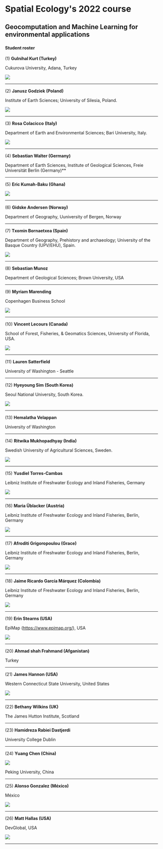 # Spatial Ecology's 2022 course
## Geocomputation and Machine Learning for environmental applications
### 

#### Student roster ####

(1)  **Gulnihal Kurt (Turkey)**

Cukurova University, Adana, Turkey

![](01_gulnihal_kurt.jpeg)

---
(2)	**Janusz Godziek (Poland)**

Institute of Earth Sciences; University of Silesia, Poland.

![](02_Janusz_Godziek_PL.jpg)

---
(3)	**Rosa Colacicco (Italy)**

Department of Earth and Environmental Sciences; Bari University, Italy.

![](03_Rosa_Colacicco.jpg)

---
(4)	**Sebastian Walter (Germany)**

Department of Earth Sciences, Institute of Geological Sciences, Freie Universität Berlin (Germany)**

---
(5)	**Eric 	Kumah-Baku (Ghana)**

![](05_Eric_Kumah-Baku.jpg)

---
(6)	**Gidske Andersen (Norway)**

Department of Geography, Uuniversity of Bergen, Norway

---
(7)	**Txomin Bornaetxea (Spain)**

Department of Geography, Prehistory and archaeology; University of the Basque Country (UPV/EHU), Spain.

![](07_Txomin_Bornaetxea.jpg)

---
(8)	**Sebastian Munoz**

Department of Geological Sciences; Brown University, USA

---
(9)	**Myriam Marending**

Copenhagen Business School

![](09_Myriam_Marending.jpg)

---
(10)	**Vincent	Lecours		(Canada)**

School of Forest, Fisheries, & Geomatics Sciences, University of Florida, USA.

![](10_Vincent_Lecours.JPG)

---
(11)	**Lauren Satterfield**

University of Washington - Seattle

---
(12)	**Hyeyoung	Sim	(South Korea)**

Seoul National University, South Korea.

![](12_Hyeyoung_Sim.jpg)

---
(13)	**Hemalatha Velappan**

University of Washington

---
(14)	**Ritwika	Mukhopadhyay (India)**

Swedish University of Agricultural Sciences, Sweden.

![](14_Ritwika_Mukhopadhyay.jpg)

---
(15)	**Yusdiel Torres-Cambas**

Leibniz Institute of Freshwater Ecology and Inland Fisheries, Germany

![](15_Yusdiel_Torres-Cambas.jpg)

---
(16)	**Maria	Üblacker (Austria)**

Leibniz Institute of Freshwater Ecology and Inland Fisheries, Berlin, Germany

![](16_Maria_Ublacker.jpg)

---
(17)	**Afroditi Grigoropoulou (Grace)**

Leibniz Institute of Freshwater Ecology and Inland Fisheries, Berlin, Germany

![](17_Afroditi_Grigoropoulo.png)

---
(18)	**Jaime Ricardo García Márquez (Colombia)**

Leibniz Institute of Freshwater Ecology and Inland Fisheries, Berlin, Germany

![](18_Jaime_Ricardo_Garcia_Marquez.jpg)

---
(19)	**Erin	Stearns (USA)**

EpiMap (https://www.epimap.org/), USA

![](09_Stearns_Erin.JPG)


---
(20)	**Ahmad shah 	Frahmand (Afganistan)**

Turkey

---
(21)	**James	Hannon (USA)**

Western Connecticut State University, United States

![](21_James_Hannon.PNG)

---
(22)	**Bethany Wilkins (UK)**

The James Hutton Institute, Scotland

---
(23)	**Hamidreza Rabiei Dastjerdi**

University College Dublin

---
(24)	**Yuang	Chen (China)**

![](24_Yuang_Chen.jpg)

Peking University, China

---
(25)	**Alonso Gonzalez (México)**

México

![](25_Alonso_Gonzalez.JPG)

---
(26)	**Matt Hallas (USA)**

DevGlobal, USA

![](26_Matt_Hallas.jpeg)

---